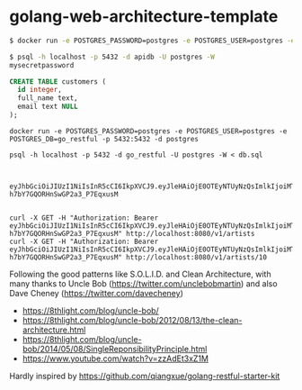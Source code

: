 # golang-web-architecture-template

```bash
$ docker run -e POSTGRES_PASSWORD=postgres -e POSTGRES_USER=postgres -e POSTGRES_DB=go_restful -p 5432:5432 -d postgres
```

```bash
$ psql -h localhost -p 5432 -d apidb -U postgres -W
mysecretpassword
```

```sql
CREATE TABLE customers (
  id integer,
  full_name text,
  email text NULL
);
```

```
docker run -e POSTGRES_PASSWORD=postgres -e POSTGRES_USER=postgres -e POSTGRES_DB=go_restful -p 5432:5432 -d postgres

psql -h localhost -p 5432 -d go_restful -U postgres -W < db.sql



eyJhbGciOiJIUzI1NiIsInR5cCI6IkpXVCJ9.eyJleHAiOjE0OTEyNTUyNzQsImlkIjoiMTAwIiwibmFtZSI6ImRlbW8ifQ.90mklqO3anYDjps-h7bY7GQORHnSwGP2a3_P7EqxusM


curl -X GET -H "Authorization: Bearer eyJhbGciOiJIUzI1NiIsInR5cCI6IkpXVCJ9.eyJleHAiOjE0OTEyNTUyNzQsImlkIjoiMTAwIiwibmFtZSI6ImRlbW8ifQ.90mklqO3anYDjps-h7bY7GQORHnSwGP2a3_P7EqxusM" http://localhost:8080/v1/artists
curl -X GET -H "Authorization: Bearer eyJhbGciOiJIUzI1NiIsInR5cCI6IkpXVCJ9.eyJleHAiOjE0OTEyNTUyNzQsImlkIjoiMTAwIiwibmFtZSI6ImRlbW8ifQ.90mklqO3anYDjps-h7bY7GQORHnSwGP2a3_P7EqxusM" http://localhost:8080/v1/artists/10
```

Following the good patterns like S.O.L.I.D. and Clean Architecture, with many thanks to Uncle Bob (https://twitter.com/unclebobmartin) and also Dave Cheney (https://twitter.com/davecheney)
- https://8thlight.com/blog/uncle-bob/
- https://8thlight.com/blog/uncle-bob/2012/08/13/the-clean-architecture.html
- https://8thlight.com/blog/uncle-bob/2014/05/08/SingleReponsibilityPrinciple.html
- https://www.youtube.com/watch?v=zzAdEt3xZ1M

Hardly inspired by https://github.com/qiangxue/golang-restful-starter-kit
